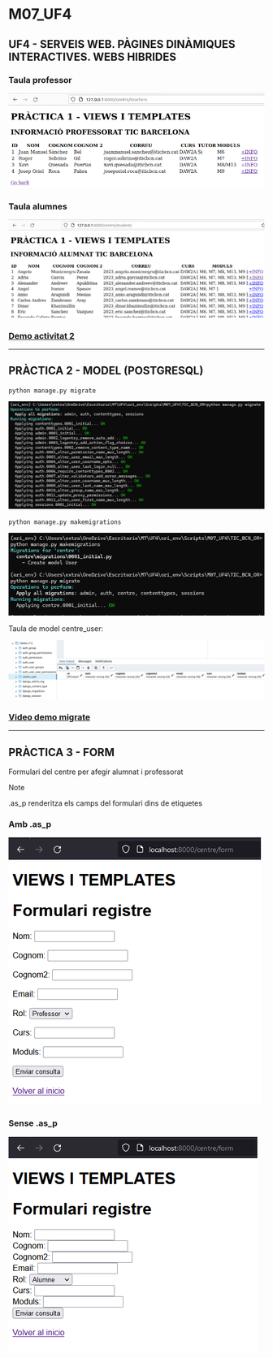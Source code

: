# M07_UF4
## UF4 - SERVEIS WEB. PÀGINES DINÀMIQUES INTERACTIVES. WEBS HIBRIDES

### Taula professor
![teachers](media/teachers_view.png)

### Taula alumnes
![students](media/students_view.png)

### [Demo activitat 2](https://drive.google.com/file/d/1Vw5-V4fLL-QKGA_ugFr8OlePMGbYCRaK/view?usp=sharing)

------------------------------------------------------
## PRÀCTICA 2 - MODEL (POSTGRESQL)

```
python manage.py migrate
```

![migrate](media/migrate.png)


```
python manage.py makemigrations
```

![model user](media/model_user.png)

Taula de model centre_user:

![taula](media/taules.png)

### [Video demo migrate](https://drive.google.com/file/d/1n0y7QCXWphVDDEWahLKkhX8CzIMhSVJb/view?usp=sharing)

------------------------------------------------------
## PRÀCTICA 3 - FORM

Formulari del centre per afegir alumnat i professorat

> [!NOTE]  
>.as_p renderitza els camps del formulari dins de etiquetes <p></p>

### Amb .as_p
![form.as_p](media/form.as_p.png)

### Sense .as_p
![form](media/form.png)